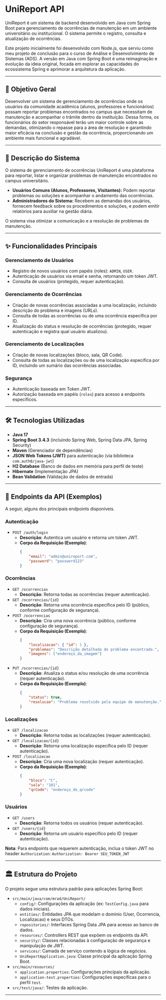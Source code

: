 # UniReport API

UniReport é um sistema de backend desenvolvido em Java com Spring Boot para gerenciamento de ocorrências de manutenção em um ambiente universitário ou institucional. O sistema permite o registro, consulta e atualização de ocorrências.

Este projeto inicialmente foi desenvolvido com Node.js, que serviu como meu projeto de conclusão para o curso de Análise e Desenvolvimento de Sistemas (ADS). A versão em Java com Spring Boot é uma reimaginação e evolução da ideia original, focada em explorar as capacidades do ecossistema Spring e aprimorar a arquitetura da aplicação.

---

## 🎯 Objetivo Geral

Desenvolver um sistema de gerenciamento de ocorrências onde os usuários da comunidade acadêmica (alunos, professores e funcionários) possam reportar problemas encontrados no campus que necessitam de manutenção e acompanhar o trâmite dentro da instituição. Dessa forma, os funcionários do setor responsável terão um maior controle sobre as demandas, otimizando o repasse para a área de resolução e garantindo maior eficácia na conclusão e gestão da ocorrência, proporcionando um ambiente mais funcional e agradável.

---

## 📝 Descrição do Sistema

O sistema de gerenciamento de ocorrências UniReport é uma plataforma para reportar, listar e organizar problemas de manutenção encontrados no campus universitário.

* **Usuários Comuns (Alunos, Professores, Visitantes):** Podem reportar problemas ou soluções e acompanhar o andamento das ocorrências.
* **Administradores do Sistema:** Recebem as demandas dos usuários, fornecem feedback sobre os procedimentos e soluções, e podem emitir relatórios para auxiliar na gestão diária.

O sistema visa otimizar a comunicação e a resolução de problemas de manutenção.

---

## ✨ Funcionalidades Principais

### Gerenciamento de Usuários
* Registro de novos usuários com papéis (roles): `ADMIN`, `USER`.
* Autenticação de usuários via email e senha, retornando um token JWT.
* Consulta de usuários (protegido, requer autenticação).

### Gerenciamento de Ocorrências
* Criação de novas ocorrências associadas a uma localização, incluindo descrição do problema e imagens (URLs).
* Consulta de todas as ocorrências ou de uma ocorrência específica por ID.
* Atualização do status e resolução de ocorrências (protegido, requer autenticação e registra qual usuário atualizou).

### Gerenciamento de Localizações
* Criação de novas localizações (bloco, sala, QR Code).
* Consulta de todas as localizações ou de uma localização específica por ID, incluindo um sumário das ocorrências associadas.

### Segurança
* Autenticação baseada em Token JWT.
* Autorização baseada em papéis (`roles`) para acesso a endpoints específicos.

---

## 🛠️ Tecnologias Utilizadas

* **Java 17**
* **Spring Boot 3.4.3** (incluindo Spring Web, Spring Data JPA, Spring Security)
* **Maven** (Gerenciador de dependências)
* **JSON Web Tokens (JWT)** para autenticação (via biblioteca `com.auth0/java-jwt`)
* **H2 Database** (Banco de dados em memória para perfil de teste)
* **Hibernate** (Implementação JPA)
* **Bean Validation** (Validação de dados de entrada)

---

## 📡 Endpoints da API (Exemplos)

A seguir, alguns dos principais endpoints disponíveis.

### Autenticação

* `POST /auth/login`
    * **Descrição**: Autentica um usuário e retorna um token JWT.
    * **Corpo da Requisição (Exemplo)**:
        ```json
        {
            "email": "admin@unireport.com",
            "password": "password123"
        }
        ```

### Ocorrências

* `GET /ocorrencias`
    * **Descrição**: Retorna todas as ocorrências (requer autenticação).
* `GET /ocorrencias/{id}`
    * **Descrição**: Retorna uma ocorrência específica pelo ID (público, conforme configuração de segurança).
* `POST /ocorrencias`
    * **Descrição**: Cria uma nova ocorrência (público, conforme configuração de segurança).
    * **Corpo da Requisição (Exemplo)**:
        ```json
        {
            "localizacao": { "id": 1 },
            "problemas": "Descrição detalhada do problema encontrado.",
            "imagens": ["endereço_da_imagem"]
        }
        ```
* `PUT /ocorrencias/{id}`
    * **Descrição**: Atualiza o status e/ou resolução de uma ocorrência (requer autenticação).
    * **Corpo da Requisição (Exemplo)**:
        ```json
        {
            "status": true,
            "resolucao": "Problema resolvido pela equipe de manutenção."
        }
        ```

### Localizações

* `GET /localizacao`
    * **Descrição**: Retorna todas as localizações (requer autenticação).
* `GET /localizacao/{id}`
    * **Descrição**: Retorna uma localização específica pelo ID (requer autenticação).
* `POST /localizacao`
    * **Descrição**: Cria uma nova localização (requer autenticação).
    * **Corpo da Requisição (Exemplo)**:
        ```json
        {
            "bloco": "C",
            "sala": "101",
            "qrCode": "endereço_do_qrcode"
        }
        ```

### Usuários

* `GET /users`
    * **Descrição**: Retorna todos os usuários (requer autenticação).
* `GET /users/{id}`
    * **Descrição**: Retorna um usuário específico pelo ID (requer autenticação).

**Nota**: Para endpoints que requerem autenticação, inclua o token JWT no header `Authorization`:
`Authorization: Bearer SEU_TOKEN_JWT`

---

## 🏛️ Estrutura do Projeto

O projeto segue uma estrutura padrão para aplicações Spring Boot:

* `src/main/java/com/mrad/UniReport/`
    * `config/`: Configurações da aplicação (ex: `TestConfig.java` para dados iniciais).
    * `entities/`: Entidades JPA que modelam o domínio (User, Ocorrencia, Localizacao) e seus DTOs.
    * `repositories/`: Interfaces Spring Data JPA para acesso ao banco de dados.
    * `resources/`: Controllers REST que expõem os endpoints da API.
    * `security/`: Classes relacionadas à configuração de segurança e manipulação de JWT.
    * `services/`: Camada de serviço contendo a lógica de negócios.
    * `UniReportApplication.java`: Classe principal da aplicação Spring Boot.
* `src/main/resources/`
    * `application.properties`: Configurações principais da aplicação.
    * `application-test.properties`: Configurações específicas para o perfil `test`.
* `src/test/java/`: Testes da aplicação.

---
